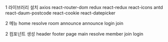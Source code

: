 1 라이브러리 설치
axios
react-router-dom
redux
react-redux
react-icons
antd
react-daum-postcode
react-cookie
react-datepicker

2 메뉴
home
resolve
room announce
announce
login
join

2 컴포넌트 생성
header
footer
page
main
resolve
member
join
login